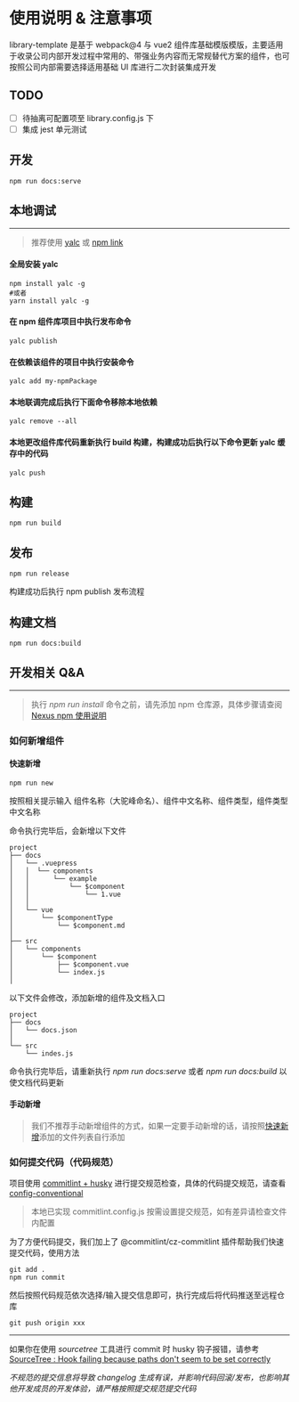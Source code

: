 # 使用说明 & 注意事项

library-template 是基于 webpack@4 与 vue2 组件库基础模版模版，主要适用于收录公司内部开发过程中常用的、带强业务内容而无常规替代方案的组件，也可按照公司内部需要选择适用基础 UI 库进行二次封装集成开发

## TODO

- [ ] 待抽离可配置项至 library.config.js 下
- [ ] 集成 jest 单元测试

## 开发

```shell
npm run docs:serve
```

## 本地调试

---

> 推荐使用 [yalc](https://npmmirror.com/package/yalc) 或 [npm link](https://juejin.cn/post/6987716839639875591)

#### 全局安装 yalc

```shell
npm install yalc -g
#或者
yarn install yalc -g
```

#### 在 npm 组件库项目中执行发布命令

```shell
yalc publish
```

#### 在依赖该组件的项目中执行安装命令

```shell
yalc add my-npmPackage
```

#### 本地联调完成后执行下面命令移除本地依赖

```shell
yalc remove --all
```

#### 本地更改组件库代码重新执行 build 构建，构建成功后执行以下命令更新 yalc 缓存中的代码

```shell
yalc push
```

## 构建

```shell
npm run build
```

## 发布

```shell
npm run release
```

构建成功后执行 npm publish 发布流程

## 构建文档

```shell
npm run docs:build
```

## 开发相关 Q&A

---

> 执行 _npm run install_ 命令之前，请先添加 npm 仓库源，具体步骤请查阅 [Nexus npm 使用说明](https://blog.csdn.net/weixin_44781409/article/details/109163996)

### 如何新增组件

#### 快速新增

```shell
npm run new
```

按照相关提示输入 组件名称（大驼峰命名）、组件中文名称、组件类型，组件类型中文名称

命令执行完毕后，会新增以下文件

```
project
├── docs
│   └── .vuepress
│   │  └── components
│   │      └── example
│   │          └── $component
│   │              └── 1.vue
│   │
│   └── vue
│       └── $componentType
│           └── $component.md
│
├── src
│   └── components
│       └── $component
│           ├── $component.vue
│           └── index.js
│
```

以下文件会修改，添加新增的组件及文档入口

```
project
├── docs
│   └── docs.json
│
└── src
    └── indes.js
```

命令执行完毕后，请重新执行 _npm run docs:serve_ 或者 _npm run docs:build_ 以使文档代码更新

#### 手动新增

> 我们不推荐手动新增组件的方式，如果一定要手动新增的话，请按照[快速新增](#快速新增)添加的文件列表自行添加

### 如何提交代码（代码规范）

项目使用 [commitlint + husky](https://github.com/conventional-changelog/commitlint) 进行提交规范检查，具体的代码提交规范，请查看 [config-conventional](https://github.com/conventional-changelog/commitlint/tree/master/@commitlint/config-conventional)

> 本地已实现 commitlint.config.js 按需设置提交规范，如有差异请检查文件内配置

为了方便代码提交，我们加上了 @commitlint/cz-commitlint 插件帮助我们快速提交代码，使用方法

```shell
git add .
npm run commit
```

然后按照代码规范依次选择/输入提交信息即可，执行完成后将代码推送至远程仓库

```shell
git push origin xxx
```

---

如果你在使用 _sourcetree_ 工具进行 commit 时 husky 钩子报错，请参考 [SourceTree : Hook failing because paths don't seem to be set correctly](https://community.atlassian.com/t5/Bitbucket-questions/SourceTree-Hook-failing-because-paths-don-t-seem-to-be-set/qaq-p/274792)

_不规范的提交信息将导致 changelog 生成有误，并影响代码回滚/发布，也影响其他开发成员的开发体验，请严格按照提交规范提交代码_
